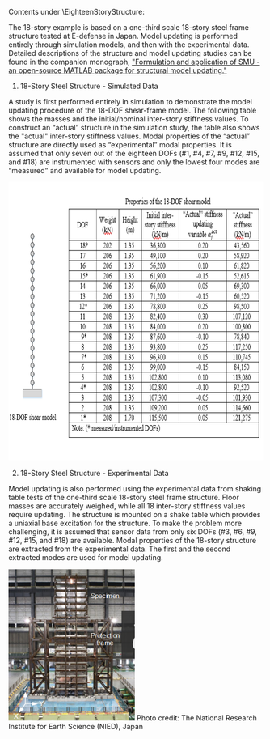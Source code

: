 Contents under \EighteenStoryStructure:

The 18-story example is based on a one-third scale 18-story steel frame structure tested at E-defense in Japan.  Model updating is performed entirely through simulation models, and then with the experimental data. Detailed descriptions of the structure and model updating studies can be found in the companion monograph, ["Formulation and application of SMU - an open-source MATLAB package for structural model updating."](https://github.com/ywang-structures/Structural-Model-Updating/blob/master/Formulation%20and%20application%20of%20SMU%20%E2%80%93%20an%20open-source%20MATLAB%20package%20for%20structural%20model%20updating.pdf)

1. 18-Story Steel Structure - Simulated Data

A study is first performed entirely in simulation to demonstrate the model updating procedure of the 18-DOF shear-frame model. The following table shows the masses and the initial/nominal inter-story stiffness values. To construct an “actual” structure in the simulation study, the table also shows the "actual" inter-story stiffness values. Modal properties of the “actual” structure are directly used as “experimental” modal properties. It is assumed that only seven out of the eighteen DOFs (#1, #4, #7, #9, #12, #15, and #18) are instrumented with sensors and only the lowest four modes are “measured” and available for model updating.

<img src="https://github.com/ywang-structures/Structural-Model-Updating/blob/master/Examples/EighteenStoryStructure/Figures/18DOF_1.png?raw=true" width="700" height="550" />



2. 18-Story Steel Structure - Experimental Data

Model updating is also performed using the experimental data from shaking table tests of the one-third scale 18-story steel frame structure. Floor masses are accurately weighed, while all 18 inter-story stiffness values require updating. The structure is mounted on a shake table which provides a uniaxial base excitation for the structure. To make the problem more challenging, it is assumed that sensor data from only six DOFs (#3, #6, #9, #12, #15, and #18) are available. Modal properties of the 18-story structure are extracted from the experimental data. The first and the second extracted modes are used for model updating.


<img src="https://github.com/ywang-structures/Structural-Model-Updating/blob/master/Examples/EighteenStoryStructure/Figures/18DOF_2.png?raw=false" width="250" height="300" />
Photo credit: The National Research Institute for Earth Science (NIED), Japan

